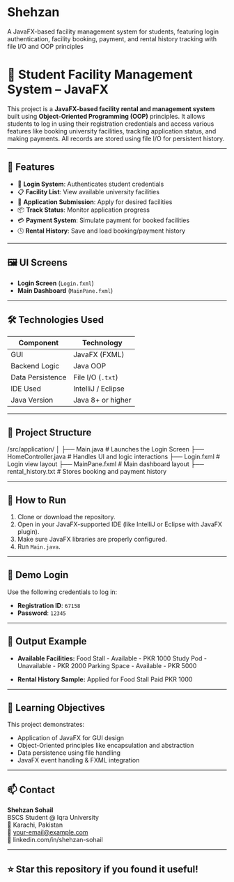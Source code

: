 # Shehzan
A JavaFX-based facility management system for students, featuring login authentication, facility booking, payment, and rental history tracking with file I/O and OOP principles

# 🏢 Student Facility Management System – JavaFX

This project is a **JavaFX-based facility rental and management system** built using **Object-Oriented Programming (OOP)** principles. It allows students to log in using their registration credentials and access various features like booking university facilities, tracking application status, and making payments. All records are stored using file I/O for persistent history.

---

## 🔧 Features

- 🔐 **Login System**: Authenticates student credentials
- 📋 **Facility List**: View available university facilities
- 📝 **Application Submission**: Apply for desired facilities
- 📦 **Track Status**: Monitor application progress
- 💳 **Payment System**: Simulate payment for booked facilities
- 🕓 **Rental History**: Save and load booking/payment history

---

## 🖼️ UI Screens

- **Login Screen** (`Login.fxml`)
- **Main Dashboard** (`MainPane.fxml`)

---

## 🛠️ Technologies Used

| Component         | Technology        |
|------------------|-------------------|
| GUI               | JavaFX (FXML)     |
| Backend Logic     | Java OOP          |
| Data Persistence  | File I/O (`.txt`) |
| IDE Used          | IntelliJ / Eclipse |
| Java Version      | Java 8+ or higher |

---

## 📁 Project Structure

/src/application/
│
├── Main.java # Launches the Login Screen
├── HomeController.java # Handles UI and logic interactions
├── Login.fxml # Login view layout
├── MainPane.fxml # Main dashboard layout
├── rental_history.txt # Stores booking and payment history


---

## 🧪 How to Run

1. Clone or download the repository.
2. Open in your JavaFX-supported IDE (like IntelliJ or Eclipse with JavaFX plugin).
3. Make sure JavaFX libraries are properly configured.
4. Run `Main.java`.

---

## 🔑 Demo Login

Use the following credentials to log in:

- **Registration ID**: `67158`  
- **Password**: `12345`

---

## 📄 Output Example

- **Available Facilities:**
Food Stall - Available - PKR 1000
Study Pod - Unavailable - PKR 2000
Parking Space - Available - PKR 5000


- **Rental History Sample:**
Applied for Food Stall
Paid PKR 1000

---

## 📌 Learning Objectives

This project demonstrates:
- Application of JavaFX for GUI design
- Object-Oriented principles like encapsulation and abstraction
- Data persistence using file handling
- JavaFX event handling & FXML integration

---

## 📫 Contact

**Shehzan Sohail**  
BSCS Student @ Iqra University  
📍 Karachi, Pakistan  
📧 your-email@example.com  
🔗 linkedin.com/in/shehzan-sohail

---

## ⭐ Star this repository if you found it useful!
